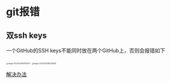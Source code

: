 # git报错

## 双ssh keys

一个GitHub的SSH keys不能同时放在两个GitHub上，否则会报错如下

<img src="https://gitlab.com/loveagri/pic/-/raw/main/2023-01-25/08/image-20230125081150547_20230125081151.png" alt="image-20230125081150547" style="zoom: 33%;" />

<img src="https://gitlab.com/loveagri/pic/-/raw/main/2023-01-25/08/image-20230125081226926_20230125081227.png" alt="image-20230125081226926" style="zoom:33%;" />

[解决办法](https://stackoverflow.com/questions/21264738/error-src-refspec-master-does-not-match-any)
